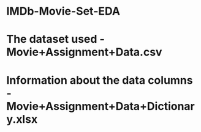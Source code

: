 # IMDb-Movie-Set-EDA
# The dataset used - Movie+Assignment+Data.csv
# Information about the data columns - Movie+Assignment+Data+Dictionary.xlsx
